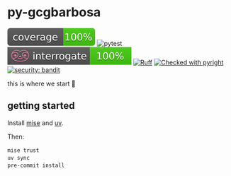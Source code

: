 # py-gcgbarbosa

![code-coverage](docs/coverage.svg)
![pytest](https://camo.githubusercontent.com/8c17ea4abf40c3ac0a26e6704d44092eba429adedf50300501d9b0c4e5d33092/68747470733a2f2f696d672e736869656c64732e696f2f62616467652f70792d746573742d626c75653f6c6f676f3d707974657374)
![docstrings-coverage](docs/interrogate.svg)
[![Ruff](https://img.shields.io/endpoint?url=https://raw.githubusercontent.com/astral-sh/ruff/main/assets/badge/v2.json)](https://github.com/astral-sh/ruff)
[![Checked with pyright](https://microsoft.github.io/pyright/img/pyright_badge.svg)](https://microsoft.github.io/pyright/)
[![security: bandit](https://img.shields.io/badge/security-bandit-yellow.svg)](https://github.com/PyCQA/bandit)

this is where we start 🐍

## getting started

Install [mise](https://mise.jdx.dev/lang/python.html) and [uv](https://github.com/astral-sh/uv).

Then:

```bash
mise trust
uv sync
pre-commit install
```
